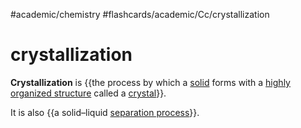#academic/chemistry #flashcards/academic/Cc/crystallization

# crystallization

__Crystallization__ is {{the process by which a [solid](solid.md) forms with a [highly organized structure](crystal%20structure.md) called a [crystal](crystal.md)}}. <!--SR:!2023-04-10,9,230-->

It is also {{a solid–liquid [separation process](separation%20process)}}. <!--SR:!2023-04-07,9,250-->
